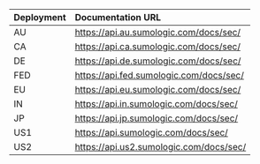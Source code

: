 <head>
  <meta name="robots" content="noindex" />
</head>

| Deployment | Documentation URL                                         |
|:-----------|:----------------------------------------------------------|
| AU         | https://api.au.sumologic.com/docs/sec/  |
| CA         | https://api.ca.sumologic.com/docs/sec/  |
| DE         | https://api.de.sumologic.com/docs/sec/  |
| FED        | https://api.fed.sumologic.com/docs/sec/ |
| EU         | https://api.eu.sumologic.com/docs/sec/  |
| IN         | https://api.in.sumologic.com/docs/sec/  |
| JP         | https://api.jp.sumologic.com/docs/sec/  |
| US1        | https://api.sumologic.com/docs/sec/     |
| US2        | https://api.us2.sumologic.com/docs/sec/ |
